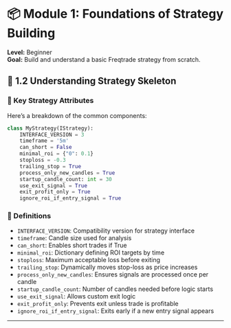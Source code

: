# 📦 Module 1: Foundations of Strategy Building

**Level:** Beginner  
**Goal:** Build and understand a basic Freqtrade strategy from scratch.

## 📘 1.2 Understanding Strategy Skeleton

### 🧱 Key Strategy Attributes
Here’s a breakdown of the common components:

```python
class MyStrategy(IStrategy):
    INTERFACE_VERSION = 3
    timeframe = '5m'
    can_short = False
    minimal_roi = {"0": 0.1}
    stoploss = -0.3
    trailing_stop = True
    process_only_new_candles = True
    startup_candle_count: int = 30
    use_exit_signal = True
    exit_profit_only = True
    ignore_roi_if_entry_signal = True
```

### 🧩 Definitions
- `INTERFACE_VERSION`: Compatibility version for strategy interface
- `timeframe`: Candle size used for analysis
- `can_short`: Enables short trades if True
- `minimal_roi`: Dictionary defining ROI targets by time
- `stoploss`: Maximum acceptable loss before exiting
- `trailing_stop`: Dynamically moves stop-loss as price increases
- `process_only_new_candles`: Ensures signals are processed once per candle
- `startup_candle_count`: Number of candles needed before logic starts
- `use_exit_signal`: Allows custom exit logic
- `exit_profit_only`: Prevents exit unless trade is profitable
- `ignore_roi_if_entry_signal`: Exits early if a new entry signal appears

---
